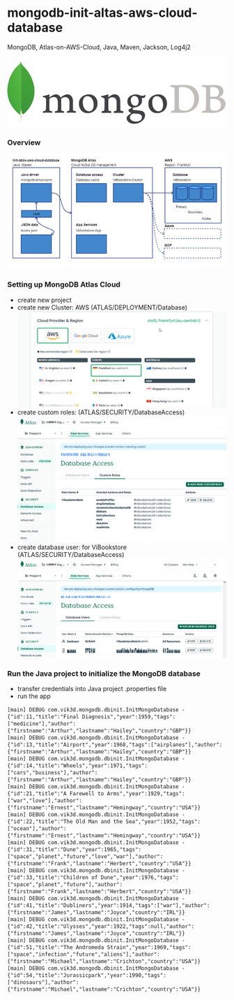 # mongodb-init-altas-aws-cloud-database
MongoDB, Atlas-on-AWS-Cloud, Java, Maven, Jackson, Log4j2

![11](/11-mongodb-logo.png?v=2 "mongodb logo")  

### Overview  
![00](/00-init-mongodb.png?v=1 "init mongodb")

### Setting up MongoDB Atlas Cloud  
- create new project  
- create new Cluster: AWS (ATLAS/DEPLOYMENT/Database)  
![01](/01-select-cloud-provider.png?v=1 "select cloud provider")
- create custom roles: (ATLAS/SECURITY/DatabaseAccess)  
![02](/02-adding-custom-db-role.png?v=1 "adding custom db role")
- create database user: for ViBookstore (ATLAS/SECURITY/DatabaseAccess)  
![03](/03-apply-cutom-role-to-user.png?v=1 "apply cutom role to user")

### Run the Java project to initialize the MongoDB database  
- transfer credentials into Java project .properties file  
- run the app  
```
[main] DEBUG com.vik3d.mongodb.dbinit.InitMongoDatabase - {"id":11,"title":"Final Diagnosis","year":1959,"tags":["medicine"],"author":{"firstname":"Arthur","lastname":"Hailey","country":"GBP"}}
[main] DEBUG com.vik3d.mongodb.dbinit.InitMongoDatabase - {"id":13,"title":"Airport","year":1968,"tags":["airplanes"],"author":{"firstname":"Arthur","lastname":"Hailey","country":"GBP"}}
[main] DEBUG com.vik3d.mongodb.dbinit.InitMongoDatabase - {"id":14,"title":"Wheels","year":1971,"tags":["cars","business"],"author":{"firstname":"Arthur","lastname":"Hailey","country":"GBP"}}
[main] DEBUG com.vik3d.mongodb.dbinit.InitMongoDatabase - {"id":21,"title":"A Farewell to Arms","year":1929,"tags":["war","love"],"author":{"firstname":"Ernest","lastname":"Hemingway","country":"USA"}}
[main] DEBUG com.vik3d.mongodb.dbinit.InitMongoDatabase - {"id":22,"title":"The Old Man and the Sea","year":1952,"tags":["ocean"],"author":{"firstname":"Ernest","lastname":"Hemingway","country":"USA"}}
[main] DEBUG com.vik3d.mongodb.dbinit.InitMongoDatabase - {"id":31,"title":"Dune","year":1965,"tags":["space","planet","future","love","war"],"author":{"firstname":"Frank","lastname":"Herbert","country":"USA"}}
[main] DEBUG com.vik3d.mongodb.dbinit.InitMongoDatabase - {"id":33,"title":"Children of Dune","year":1976,"tags":["space","planet","future"],"author":{"firstname":"Frank","lastname":"Herbert","country":"USA"}}
[main] DEBUG com.vik3d.mongodb.dbinit.InitMongoDatabase - {"id":41,"title":"Dubliners","year":1914,"tags":["war"],"author":{"firstname":"James","lastname":"Joyce","country":"IRL"}}
[main] DEBUG com.vik3d.mongodb.dbinit.InitMongoDatabase - {"id":42,"title":"Ulysses","year":1922,"tags":null,"author":{"firstname":"James","lastname":"Joyce","country":"IRL"}}
[main] DEBUG com.vik3d.mongodb.dbinit.InitMongoDatabase - {"id":51,"title":"The Andromeda Strain","year":1969,"tags":["space","infection","future","aliens"],"author":{"firstname":"Michael","lastname":"Crichton","country":"USA"}}
[main] DEBUG com.vik3d.mongodb.dbinit.InitMongoDatabase - {"id":54,"title":"Jurassicpark","year":1990,"tags":["dinosaurs"],"author":{"firstname":"Michael","lastname":"Crichton","country":"USA"}}
```

